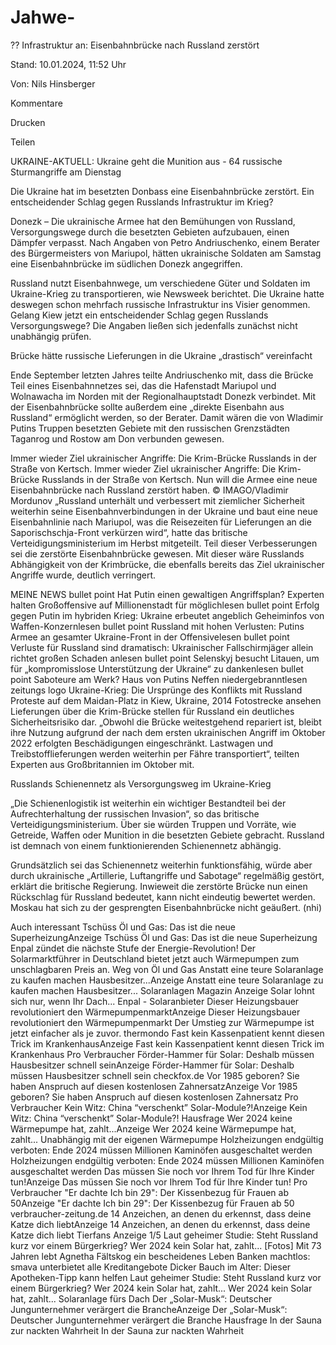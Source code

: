 # Jahwe-
??
Infrastruktur an: Eisenbahnbrücke nach Russland zerstört

Stand: 10.01.2024, 11:52 Uhr

Von: Nils Hinsberger

Kommentare

Drucken

Teilen

UKRAINE-AKTUELL: Ukraine geht die Munition aus - 64 russische Sturmangriffe am Dienstag

Die Ukraine hat im besetzten Donbass eine Eisenbahnbrücke zerstört. Ein entscheidender Schlag gegen Russlands Infrastruktur im Krieg?

Donezk – Die ukrainische Armee hat den Bemühungen von Russland, Versorgungswege durch die besetzten Gebieten aufzubauen, einen Dämpfer verpasst. Nach Angaben von Petro Andriuschenko, einem Berater des Bürgermeisters von Mariupol, hätten ukrainische Soldaten am Samstag eine Eisenbahnbrücke im südlichen Donezk angegriffen.


Russland nutzt Eisenbahnwege, um verschiedene Güter und Soldaten im Ukraine-Krieg zu transportieren, wie Newsweek berichtet. Die Ukraine hatte deswegen schon mehrfach russische Infrastruktur ins Visier genommen. Gelang Kiew jetzt ein entscheidender Schlag gegen Russlands Versorgungswege? Die Angaben ließen sich jedenfalls zunächst nicht unabhängig prüfen.

Brücke hätte russische Lieferungen in die Ukraine „drastisch“ vereinfacht

Ende September letzten Jahres teilte Andriuschenko mit, dass die Brücke Teil eines Eisenbahnnetzes sei, das die Hafenstadt Mariupol und Wolnawacha im Norden mit der Regionalhauptstadt Donezk verbindet. Mit der Eisenbahnbrücke sollte außerdem eine „direkte Eisenbahn aus Russland“ ermöglicht werden, so der Berater. Damit wären die von Wladimir Putins Truppen besetzten Gebiete mit den russischen Grenzstädten Taganrog und Rostow am Don verbunden gewesen.


Immer wieder Ziel ukrainischer Angriffe: Die Krim-Brücke Russlands in der Straße von Kertsch.
Immer wieder Ziel ukrainischer Angriffe: Die Krim-Brücke Russlands in der Straße von Kertsch. Nun will die Armee eine neue Eisenbahnbrücke nach Russland zerstört haben. © IMAGO/Vladimir Mordunov
„Russland unterhält und verbessert mit ziemlicher Sicherheit weiterhin seine Eisenbahnverbindungen in der Ukraine und baut eine neue Eisenbahnlinie nach Mariupol, was die Reisezeiten für Lieferungen an die Saporischschja-Front verkürzen wird“, hatte das britische Verteidigungsministerium im Herbst mitgeteilt. Teil dieser Verbesserungen sei die zerstörte Eisenbahnbrücke gewesen. Mit dieser wäre Russlands Abhängigkeit von der Krimbrücke, die ebenfalls bereits das Ziel ukrainischer Angriffe wurde, deutlich verringert.

MEINE NEWS
bullet point
Hat Putin einen gewaltigen Angriffsplan? Experten halten Großoffensive auf Millionenstadt für möglichlesen
bullet point
Erfolg gegen Putin im hybriden Krieg: Ukraine erbeutet angeblich Geheiminfos von Waffen-Konzernlesen
bullet point
Russland mit hohen Verlusten: Putins Armee an gesamter Ukraine-Front in der Offensivelesen
bullet point
Verluste für Russland sind dramatisch: Ukrainischer Fallschirmjäger allein richtet großen Schaden anlesen
bullet point
Selenskyj besucht Litauen, um für „kompromisslose Unterstützung der Ukraine“ zu dankenlesen
bullet point
Saboteure am Werk? Haus von Putins Neffen niedergebranntlesen
zeitungs logo
Ukraine-Krieg: Die Ursprünge des Konflikts mit Russland
Proteste auf dem Maidan-Platz in Kiew, Ukraine, 2014
Fotostrecke ansehen
Lieferungen über die Krim-Brücke stellen für Russland ein deutliches Sicherheitsrisiko dar. „Obwohl die Brücke weitestgehend repariert ist, bleibt ihre Nutzung aufgrund der nach dem ersten ukrainischen Angriff im Oktober 2022 erfolgten Beschädigungen eingeschränkt. Lastwagen und Treibstofflieferungen werden weiterhin per Fähre transportiert“, teilten Experten aus Großbritannien im Oktober mit.

Russlands Schienennetz als Versorgungsweg im Ukraine-Krieg

„Die Schienenlogistik ist weiterhin ein wichtiger Bestandteil bei der Aufrechterhaltung der russischen Invasion“, so das britische Verteidigungsministerium. Über sie würden Truppen und Vorräte, wie Getreide, Waffen oder Munition in die besetzten Gebiete gebracht. Russland ist demnach von einem funktionierenden Schienennetz abhängig.


Grundsätzlich sei das Schienennetz weiterhin funktionsfähig, würde aber durch ukrainische „Artillerie, Luftangriffe und Sabotage“ regelmäßig gestört, erklärt die britische Regierung. Inwieweit die zerstörte Brücke nun einen Rückschlag für Russland bedeutet, kann nicht eindeutig bewertet werden. Moskau hat sich zu der gesprengten Eisenbahnbrücke nicht geäußert. (nhi)

Auch interessant
 Tschüss Öl und Gas: Das ist die neue SuperheizungAnzeige
Tschüss Öl und Gas: Das ist die neue Superheizung
Enpal zündet die nächste Stufe der Energie-Revolution! Der Solarmarktführer in Deutschland bietet jetzt auch Wärmepumpen zum unschlagbaren Preis an.
Weg von Öl und Gas
Anstatt eine teure Solaranlage zu kaufen machen Hausbesitzer...Anzeige
Anstatt eine teure Solaranlage zu kaufen machen Hausbesitzer...
Solaranlagen Magazin
Anzeige
Solar lohnt sich nur, wenn Ihr Dach...
Enpal - Solaranbieter
Dieser Heizungsbauer revolutioniert den WärmepumpenmarktAnzeige
Dieser Heizungsbauer revolutioniert den Wärmepumpenmarkt
Der Umstieg zur Wärmepumpe ist jetzt einfacher als je zuvor.
thermondo
Fast kein Kassenpatient kennt diesen Trick im KrankenhausAnzeige
Fast kein Kassenpatient kennt diesen Trick im Krankenhaus
Pro Verbraucher
Förder-Hammer für Solar: Deshalb müssen Hausbesitzer schnell seinAnzeige
Förder-Hammer für Solar: Deshalb müssen Hausbesitzer schnell sein
checkfox.de
Vor 1985 geboren? Sie haben Anspruch auf diesen kostenlosen ZahnersatzAnzeige
Vor 1985 geboren? Sie haben Anspruch auf diesen kostenlosen Zahnersatz
Pro Verbraucher
Kein Witz: China “verschenkt” Solar-Module?!Anzeige
Kein Witz: China “verschenkt” Solar-Module?!
Hausfrage
Wer 2024 keine Wärmepumpe hat, zahlt...Anzeige
Wer 2024 keine Wärmepumpe hat, zahlt...
Unabhängig mit der eigenen Wärmepumpe
Holzheizungen endgültig verboten: Ende 2024 müssen Millionen Kaminöfen ausgeschaltet werden
Holzheizungen endgültig verboten: Ende 2024 müssen Millionen Kaminöfen ausgeschaltet werden
Das müssen Sie noch vor Ihrem Tod für Ihre Kinder tun!Anzeige
Das müssen Sie noch vor Ihrem Tod für Ihre Kinder tun!
Pro Verbraucher
"Er dachte Ich bin 29": Der Kissenbezug für Frauen ab 50Anzeige
"Er dachte Ich bin 29": Der Kissenbezug für Frauen ab 50
verbraucher-zeitung.de
14 Anzeichen, an denen du erkennst, dass deine Katze dich liebtAnzeige
14 Anzeichen, an denen du erkennst, dass deine Katze dich liebt
Tierfans
Anzeige
1/5
Laut geheimer Studie: Steht Russland kurz vor einem Bürgerkrieg?
Wer 2024 kein Solar hat, zahlt...
[Fotos] Mit 73 Jahren lebt Agnetha Fältskog ein bescheidenes Leben
Banken machtlos: smava unterbietet alle Kreditangebote
Dicker Bauch im Alter: Dieser Apotheken-Tipp kann helfen
Laut geheimer Studie: Steht Russland kurz vor einem Bürgerkrieg?
Wer 2024 kein Solar hat, zahlt...
Wer 2024 kein Solar hat, zahlt...
Solaranlage fürs Dach
Der „Solar-Musk“: Deutscher Jungunternehmer verärgert die BrancheAnzeige
Der „Solar-Musk“: Deutscher Jungunternehmer verärgert die Branche
Hausfrage
In der Sauna zur nackten Wahrheit
In der Sauna zur nackten Wahrheit

